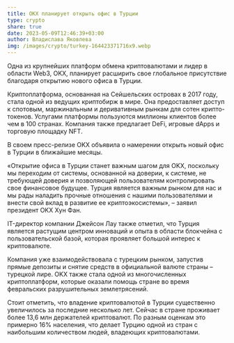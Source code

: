 ```yaml
---
title: OKX планирует открыть офис в Турции
type: crypto
share: true
date: 2023-05-09T12:46:39+03:00
author: Владислава Яковлева
img: /images/crypto/turkey-164423371716x9.webp
---
```

Одна из крупнейших платформ обмена криптовалютами и лидер в области Web3, OKX, планирует расширить свое глобальное присутствие благодаря открытию нового офиса в Турции.

Криптоплатформа, основанная на Сейшельских островах в 2017 году, стала одной из ведущих криптобирж в мире. Она предоставляет доступ к спотовым, маржинальным и деривативным рынкам для сотен крипто-токенов. Услугами платформы пользуются миллионы клиентов более чем в 100 странах. Компания также предлагает DeFi, игровые dApps и торговую площадку NFT.

В своем пресс-релизе OKX объявила о намерении открыть новый офис в Турции в ближайшие месяцы.

«Открытие офиса в Турции станет важным шагом для OKX, поскольку мы переходим от системы, основанной на доверии, к системе, не требующей доверия и позволяющей пользователям контролировать свое финансовое будущее. Турция является важным рынком для нас и мы рады наладить прочные отношения с нашими пользователями и внести свой вклад в развитие ее криптоэкосистемы», – заявил президент OKX Хун Фан.

IT-директор компании Джейсон Лау также отметил, что Турция является растущим центром инноваций и опыта в области блокчейна с пользовательской базой, которая проявляет большой интерес к криптовалюте.

Компания уже взаимодействовала с турецким рынком, запустив прямые депозиты и снятие средств в официальной валюте страны – турецкой лире. OKX также стала одной из многочисленных криптоплатформ, которые оказали помощь стране во время февральских разрушительных землетрясений.

Стоит отметить, что владение криптовалютой в Турции существенно увеличилось за последние несколько лет. Сейчас в стране проживает более 13,6 млн держателей криптовалют. По разным оценкам это примерно 16% населения, что делает Турцию одной из стран с наибольшим количеством людей, владеющих криптовалютами.